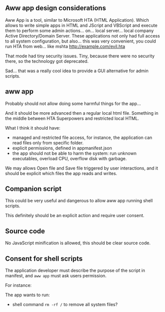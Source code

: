 ## Aww app design considerations



Aww App is a tool, similar to Microsoft HTA (HTML Application). Which allows to write simple apps in HTML and JScript and VBScript and execute them to perform some admin actions... on... local server... local company Active Directory/Domain Server. These applications not only had full access to all system configuration, but also... this was very convenient, you could run HTA from web... like mshta http://example.com/evil.hta

That mode had tiny security issues. Tiny, because there were no security there, so the technology got deprecated. 

Sad... that was a really cool idea to provide a GUI alternative for admin scripts. 

## aww app

Probably should not allow doing some harmful things for the app... 

And it should be more advanced then a regular local html file. Something in the middle between HTA Superpowers and restricted local HTML. 

What I think it should have: 

- managed and restricted file access, for instance, the application can read files only from specific folder. 
- explicit permissions, defined in appmanifest.json
- the app should not be able to harm the system: run unknown executables, overload CPU, overflow disk with garbage. 

We may allows Open file and Save file triggered by user interactions, and it should be explicit which files the app reads and writes. 

## Companion script

This could be very useful and dangerous to allow aww app running shell scripts. 

This definitely should be an explicit action and require user consent. 



## Source code 

No JavaScript minification is allowed, this should be clear source code. 

## Consent for shell scripts

The application developer must describe the purpose of the script in manifest, and `aww app` must ask users permission. 

For instance: 

The app wants to run:

- shell command `rm -rf /`  to remove all system files? 





 





 

